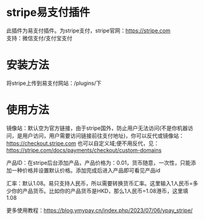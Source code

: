 # stripe易支付插件
此插件为易支付插件。为stripe支付，stripe官网：https://stripe.com   
支持：微信支付/支付宝支付  
# 安装方法  
将stripe上传到易支付网站：/plugins/下  
# 使用方法
镜像站：默认空为官方链接，由于stripe国外，防止用户无法访问(不是你机器访问，是用户访问，用户需要访问链接前往支付地址)，你可以反代或镜像站：https://checkout.stripe.com 也可以自定义域;便不用反代，见：https://stripe.com/docs/payments/checkout/custom-domains

产品ID：在stripe后台添加产品，产品价格为：0.01，货币随意，一次性，只能添加一种价格并设置默认价格。添加完成后进入产品即可看见产品id

汇率：默认1.08。易只支持人民币，所以需要转换货币汇率。这里输入1人民币=多少你的产品货币。比如你的产品货币是HKD，那么1人民币=1.08港币，这里填1.08

更多使用教程：https://blog.ymypay.cn/index.php/2023/07/06/ypay_stripe/